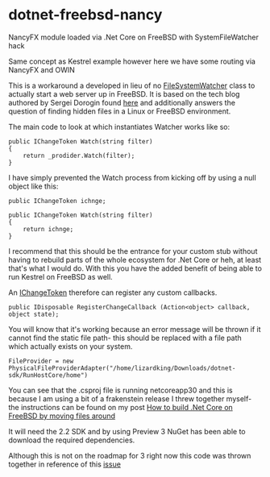 # dotnet-freebsd-nancy
NancyFX module loaded via .Net Core on FreeBSD with SystemFileWatcher hack

Same concept as Kestrel example however here we have some routing via NancyFX and OWIN

This is a workaround a developed in lieu of no [FileSystemWatcher](https://docs.microsoft.com/en-us/dotnet/api/system.io.filesystemwatcher?view=netcore-2.2) class to actually start a web server up in FreeBSD. It is based on the tech blog authored by Sergei Dorogin found [here](https://techblog.dorogin.com/aspnetcore20-serving-dot-files-27ec4730cc71) and additionally answers the question of finding hidden files in a Linux or FreeBSD environment.

The main code to look at which instantiates Watcher works like so:

    public IChangeToken Watch(string filter)
    {
        return _prodider.Watch(filter);
    }
    
I have simply prevented the Watch process from kicking off by using a null object like this:

    public IChangeToken ichnge;

    public IChangeToken Watch(string filter)
    {
        return ichnge;
    }
        
I recommend that this should be the entrance for your custom stub without having to rebuild parts of the whole ecosystem for .Net Core or heh, at least that's what I would do. With this you have the added benefit of being able to run Kestrel on FreeBSD as well.

An [IChangeToken](https://docs.microsoft.com/en-us/dotnet/api/microsoft.extensions.primitives.ichangetoken?view=aspnetcore-2.2) therefore can register any custom callbacks.

    public IDisposable RegisterChangeCallback (Action<object> callback, object state);
    
You will know that it's working because an error message will be thrown if it cannot find the static file path- this should be replaced with a file path which actually exists on your system.

    FileProvider = new PhysicalFileProviderAdapter("/home/lizardking/Downloads/dotnet-sdk/RunHostCore/home")

You can see that the .csproj file is running netcoreapp30 and this is because I am using a bit of a frakenstein release I threw together myself- the instructions can be found on my post [How to build .Net Core on FreeBSD by moving files around](https://dev.to/wolfspidercode/how-to-build-net-core-on-freebsd-by-moving-files-around-53do)

It will need the 2.2 SDK and by using Preview 3 NuGet has been able to download the required dependencies. 

Although this is not on the roadmap for 3 right now this code was thrown together in reference of this [issue](https://github.com/dotnet/corefx/issues/2046)
